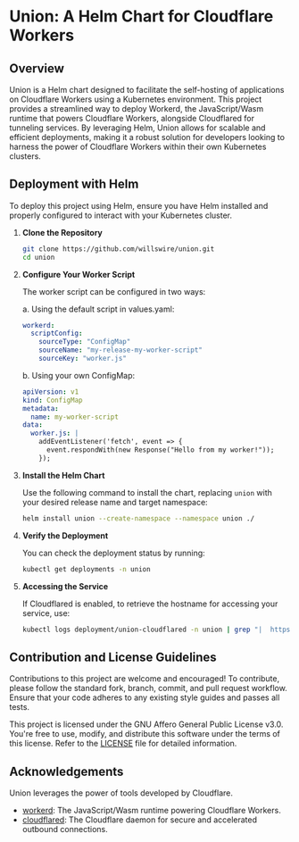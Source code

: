 # Union: A Helm Chart for Cloudflare Workers

## Overview

Union is a Helm chart designed to facilitate the self-hosting of applications on Cloudflare Workers using a Kubernetes environment. This project provides a streamlined way to deploy Workerd, the JavaScript/Wasm runtime that powers Cloudflare Workers, alongside Cloudflared for tunneling services. By leveraging Helm, Union allows for scalable and efficient deployments, making it a robust solution for developers looking to harness the power of Cloudflare Workers within their own Kubernetes clusters.

## Deployment with Helm

To deploy this project using Helm, ensure you have Helm installed and properly configured to interact with your Kubernetes cluster.

1. **Clone the Repository**

   ```bash
   git clone https://github.com/willswire/union.git
   cd union
   ```

2. **Configure Your Worker Script**

   The worker script can be configured in two ways:

   a. Using the default script in values.yaml:

   ```yaml
   workerd:
     scriptConfig:
       sourceType: "ConfigMap"
       sourceName: "my-release-my-worker-script"
       sourceKey: "worker.js"
   ```

   b. Using your own ConfigMap:

   ```yaml
   apiVersion: v1
   kind: ConfigMap
   metadata:
     name: my-worker-script
   data:
     worker.js: |
       addEventListener('fetch', event => {
         event.respondWith(new Response("Hello from my worker!"));
       });
   ```

3. **Install the Helm Chart**

   Use the following command to install the chart, replacing `union` with your desired release name and target namespace:

   ```bash
   helm install union --create-namespace --namespace union ./
   ```

4. **Verify the Deployment**

   You can check the deployment status by running:

   ```bash
   kubectl get deployments -n union
   ```

5. **Accessing the Service**

   If Cloudflared is enabled, to retrieve the hostname for accessing your service, use:

   ```bash
   kubectl logs deployment/union-cloudflared -n union | grep "|  https:" -B 2 -A 1
   ```

## Contribution and License Guidelines

Contributions to this project are welcome and encouraged! To contribute, please follow the standard fork, branch, commit, and pull request workflow. Ensure that your code adheres to any existing style guides and passes all tests.

This project is licensed under the GNU Affero General Public License v3.0. You're free to use, modify, and distribute this software under the terms of this license. Refer to the [LICENSE](LICENSE) file for detailed information.

## Acknowledgements

Union leverages the power of tools developed by Cloudflare.

- [workerd](https://github.com/cloudflare/workerd): The JavaScript/Wasm runtime powering Cloudflare Workers.
- [cloudflared](https://github.com/cloudflare/cloudflared): The Cloudflare daemon for secure and accelerated outbound connections.
